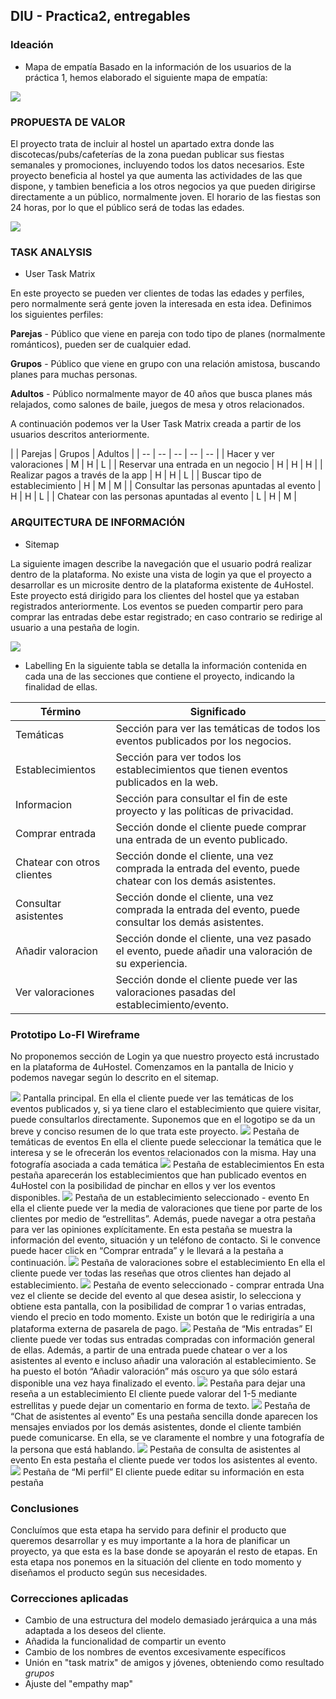 ## DIU - Practica2, entregables

### Ideación 
* Mapa de empatía
Basado en la información de los usuarios de la práctica 1, hemos elaborado el siguiente mapa de empatía:
<img src="MapaEmpatia.png">

### PROPUESTA DE VALOR

El proyecto trata de incluir al hostel un apartado extra donde las discotecas/pubs/cafeterías de la zona puedan publicar sus fiestas semanales y promociones, incluyendo todos los datos necesarios. Este proyecto beneficia al hostel ya que aumenta las actividades de las que dispone, y tambien beneficia a los otros negocios ya que pueden dirigirse directamente a un público, normalmente joven.
El horario de las fiestas son 24 horas, por lo que el público será de todas las edades.

<img src="PropuestaValor.png">


### TASK ANALYSIS

* User Task Matrix 

En este proyecto se pueden ver clientes de todas las edades y perfiles, pero normalmente será gente joven la interesada en esta idea.
Definimos los siguientes perfiles:
    
**Parejas** - Público que viene en pareja con todo tipo de planes (normalmente románticos), pueden ser de cualquier edad.

**Grupos** - Público que viene en grupo con una relación amistosa, buscando planes para muchas personas.

**Adultos** - Público normalmente mayor de 40 años que busca planes más relajados, como salones de baile, juegos de mesa y otros relacionados.

A continuación podemos ver la User Task Matrix creada a partir de los usuarios descritos anteriormente.

| | Parejas | Grupos | Adultos |
| -- | -- | -- | -- | -- |
| Hacer y ver valoraciones |  M | H | L |
| Reservar una entrada en un negocio | H | H | H |
| Realizar pagos a través de la app | H | H | L |
| Buscar tipo de establecimiento | H | M | M |
| Consultar las personas apuntadas al evento | H | H | L |
| Chatear con las personas apuntadas al evento | L | H | M |



### ARQUITECTURA DE INFORMACIÓN

* Sitemap 

La siguiente imagen describe la navegación que el usuario podrá realizar dentro de la plataforma.
No existe una vista de login ya que el proyecto a desarrollar es un microsite dentro de la plataforma existente de 4uHostel. Este proyecto está dirigido para los clientes del hostel que ya estaban registrados anteriormente. Los eventos se pueden compartir pero para comprar las entradas debe estar registrado; en caso contrario se redirige al usuario a una pestaña de login.

<img src="Sitemap.png">

* Labelling 
En la siguiente tabla se detalla la información contenida en cada una de las secciones que contiene el proyecto, indicando la finalidad de ellas.

Término | Significado     
| ------------- | -------
  Temáticas  | Sección para ver las temáticas de todos los eventos publicados por los negocios.
  Establecimientos  | Sección para ver todos los establecimientos que tienen eventos publicados en la web.
  Informacion  | Sección para consultar el fin de este proyecto y las políticas de privacidad.
  Comprar entrada  | Sección donde el cliente puede comprar una entrada de un evento publicado.
  Chatear con otros clientes  | Sección donde el cliente, una vez comprada la entrada del evento, puede chatear con los demás asistentes.
  Consultar asistentes  | Sección donde el cliente, una vez comprada la entrada del evento, puede consultar los demás asistentes.
  Añadir valoracion  | Sección donde el cliente, una vez pasado el evento, puede añadir una valoración de su experiencia.
  Ver valoraciones  | Sección donde el cliente puede ver las valoraciones pasadas del establecimiento/evento.


### Prototipo Lo-FI Wireframe 
No proponemos sección de Login ya que nuestro proyecto está incrustado en la plataforma de 4uHostel.
Comenzamos en la pantalla de Inicio y podemos navegar según lo descrito en el sitemap.

<img src="Principal.png">
Pantalla principal.
En ella el cliente puede ver las temáticas de los eventos publicados y, si ya tiene claro el establecimiento que quiere visitar, puede consultarlos directamente.
Suponemos que en el logotipo se da un breve y conciso resumen de lo que trata este proyecto.

<img src="Tematicas.png">
Pestaña de temáticas de eventos
En ella el cliente puede seleccionar la temática que le interesa y se le ofrecerán los eventos relacionados con la misma. 
Hay una fotografía asociada a cada temática

<img src="Establecimientos.png">
Pestaña de establecimientos
En esta pestaña aparecerán los establecimientos que han publicado eventos en 4uHostel con la posibilidad de pinchar en ellos y ver los eventos disponibles.

<img src="Evento.png">
Pestaña de un establecimiento seleccionado - evento
En ella el cliente puede ver la media de valoraciones que tiene por parte de los clientes por medio de “estrellitas”. Además, puede navegar a otra pestaña para ver las opiniones explícitamente.
En esta pestaña se muestra la información del evento, situación y un teléfono de contacto.
Si le convence puede hacer click en “Comprar entrada” y le llevará a la pestaña a continuación.

<img src="VerValoraciones.png">
Pestaña de valoraciones sobre el establecimiento
En ella el cliente puede ver todas las reseñas que otros clientes han dejado al establecimiento.

<img src="ComprarEntrada.png">
Pestaña de evento seleccionado - comprar entrada
Una vez el cliente se decide del evento al que desea asistir, lo selecciona y obtiene esta pantalla, con la posibilidad de comprar 1 o varias entradas, viendo el precio en todo momento.
Existe un botón que le redirigiría a una plataforma externa de pasarela de pago.

<img src="MisEntradas.png">
Pestaña de “Mis entradas”
El cliente puede ver todas sus entradas compradas con información general de ellas.
Además, a partir de una entrada puede chatear o ver a los asistentes al evento e incluso añadir una valoración al establecimiento.
Se ha puesto el botón “Añadir valoración” más oscuro ya que sólo estará disponible una vez haya finalizado el evento.

<img src="Valorar.png">
Pestaña para dejar una reseña a un establecimiento
El cliente puede valorar del 1-5 mediante estrellitas y puede dejar un comentario en forma de texto.

<img src="ChatAsistentes.png">
Pestaña de “Chat de asistentes al evento”
Es una pestaña sencilla donde aparecen los mensajes enviados por los demás asistentes, donde el cliente también puede comunicarse.
En ella, se ve claramente el nombre y una fotografía de la persona que está hablando.

<img src="ConsultarAsistentes.png">
Pestaña de consulta de asistentes al evento
En esta pestaña el cliente puede ver todos los asistentes al evento.

<img src="MiPerfil.png">
Pestaña de “Mi perfil”
El cliente puede editar su información en esta pestaña


### Conclusiones  
Concluímos que esta etapa ha servido para definir el producto que queremos desarrollar y es muy importante a la hora de planificar un proyecto, ya que esta es la base donde se apoyarán el resto de etapas. En esta etapa nos ponemos en la situación del cliente en todo momento y diseñamos el producto según sus necesidades.


### Correcciones aplicadas
- Cambio de una estructura del modelo demasiado jerárquica a una más adaptada a los deseos del cliente.
- Añadida la funcionalidad de compartir un evento
- Cambio de los nombres de eventos excesivamente específicos 
- Unión en "task matrix" de amigos y jóvenes, obteniendo como resultado *grupos*
- Ajuste del "empathy map" 
